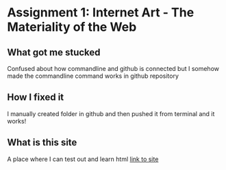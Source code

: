 # Assignment 1: Internet Art - The Materiality of the Web
## What got me stucked
Confused about how commandline and github is connected but I somehow made the commandline command works in github repository 
## How I fixed it
I manually created folder in github and then pushed it from terminal and it works!
## What is this site
A place where I can test out and learn html
[link to site](https://ziyugao-dwd-a1.glitch.me/)